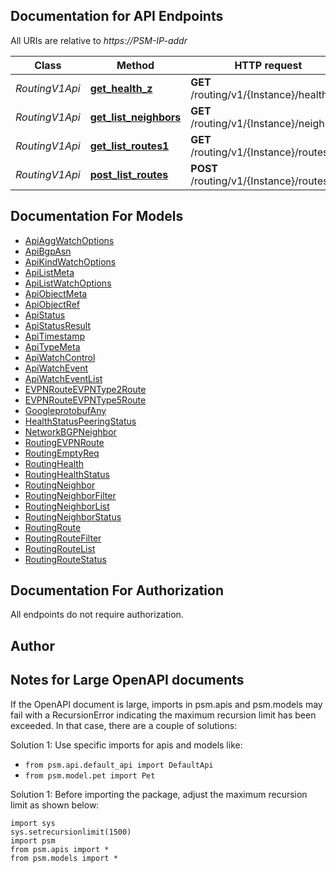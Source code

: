 
## Documentation for API Endpoints

All URIs are relative to *https://PSM-IP-addr*

Class | Method | HTTP request | Description
------------ | ------------- | ------------- | -------------
*RoutingV1Api* | [**get_health_z**](../../../../pensando_ent/docs/RoutingV1Api.md#get_health_z) | **GET** /routing/v1/{Instance}/health | 
*RoutingV1Api* | [**get_list_neighbors**](../../../../pensando_ent/docs/RoutingV1Api.md#get_list_neighbors) | **GET** /routing/v1/{Instance}/neighbors | 
*RoutingV1Api* | [**get_list_routes1**](../../../../pensando_ent/docs/RoutingV1Api.md#get_list_routes1) | **GET** /routing/v1/{Instance}/routes | 
*RoutingV1Api* | [**post_list_routes**](../../../../pensando_ent/docs/RoutingV1Api.md#post_list_routes) | **POST** /routing/v1/{Instance}/routes | 


## Documentation For Models

 - [ApiAggWatchOptions](docs/ApiAggWatchOptions.md)
 - [ApiBgpAsn](docs/ApiBgpAsn.md)
 - [ApiKindWatchOptions](docs/ApiKindWatchOptions.md)
 - [ApiListMeta](docs/ApiListMeta.md)
 - [ApiListWatchOptions](docs/ApiListWatchOptions.md)
 - [ApiObjectMeta](docs/ApiObjectMeta.md)
 - [ApiObjectRef](docs/ApiObjectRef.md)
 - [ApiStatus](docs/ApiStatus.md)
 - [ApiStatusResult](docs/ApiStatusResult.md)
 - [ApiTimestamp](docs/ApiTimestamp.md)
 - [ApiTypeMeta](docs/ApiTypeMeta.md)
 - [ApiWatchControl](docs/ApiWatchControl.md)
 - [ApiWatchEvent](docs/ApiWatchEvent.md)
 - [ApiWatchEventList](docs/ApiWatchEventList.md)
 - [EVPNRouteEVPNType2Route](docs/EVPNRouteEVPNType2Route.md)
 - [EVPNRouteEVPNType5Route](docs/EVPNRouteEVPNType5Route.md)
 - [GoogleprotobufAny](docs/GoogleprotobufAny.md)
 - [HealthStatusPeeringStatus](docs/HealthStatusPeeringStatus.md)
 - [NetworkBGPNeighbor](docs/NetworkBGPNeighbor.md)
 - [RoutingEVPNRoute](docs/RoutingEVPNRoute.md)
 - [RoutingEmptyReq](docs/RoutingEmptyReq.md)
 - [RoutingHealth](docs/RoutingHealth.md)
 - [RoutingHealthStatus](docs/RoutingHealthStatus.md)
 - [RoutingNeighbor](docs/RoutingNeighbor.md)
 - [RoutingNeighborFilter](docs/RoutingNeighborFilter.md)
 - [RoutingNeighborList](docs/RoutingNeighborList.md)
 - [RoutingNeighborStatus](docs/RoutingNeighborStatus.md)
 - [RoutingRoute](docs/RoutingRoute.md)
 - [RoutingRouteFilter](docs/RoutingRouteFilter.md)
 - [RoutingRouteList](docs/RoutingRouteList.md)
 - [RoutingRouteStatus](docs/RoutingRouteStatus.md)


## Documentation For Authorization

 All endpoints do not require authorization.

## Author




## Notes for Large OpenAPI documents
If the OpenAPI document is large, imports in psm.apis and psm.models may fail with a
RecursionError indicating the maximum recursion limit has been exceeded. In that case, there are a couple of solutions:

Solution 1:
Use specific imports for apis and models like:
- `from psm.api.default_api import DefaultApi`
- `from psm.model.pet import Pet`

Solution 1:
Before importing the package, adjust the maximum recursion limit as shown below:
```
import sys
sys.setrecursionlimit(1500)
import psm
from psm.apis import *
from psm.models import *
```
